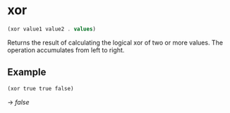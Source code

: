 # xor
```scheme
(xor value1 value2 . values)
```
Returns the result of calculating the logical xor of two or more values. The operation accumulates from left to right.

## Example
```scheme
(xor true true false)
```
-> *false*